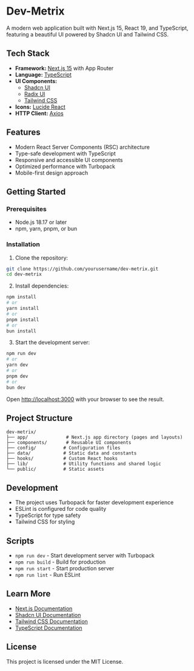 # Dev-Metrix

A modern web application built with Next.js 15, React 19, and TypeScript, featuring a beautiful UI powered by Shadcn UI and Tailwind CSS.

## Tech Stack

- **Framework:** [Next.js 15](https://nextjs.org) with App Router
- **Language:** [TypeScript](https://www.typescriptlang.org)
- **UI Components:**
  - [Shadcn UI](https://ui.shadcn.com)
  - [Radix UI](https://www.radix-ui.com)
  - [Tailwind CSS](https://tailwindcss.com)
- **Icons:** [Lucide React](https://lucide.dev)
- **HTTP Client:** [Axios](https://axios-http.com)

## Features

- Modern React Server Components (RSC) architecture
- Type-safe development with TypeScript
- Responsive and accessible UI components
- Optimized performance with Turbopack
- Mobile-first design approach

## Getting Started

### Prerequisites

- Node.js 18.17 or later
- npm, yarn, pnpm, or bun

### Installation

1. Clone the repository:

```bash
git clone https://github.com/yourusername/dev-metrix.git
cd dev-metrix
```

2. Install dependencies:

```bash
npm install
# or
yarn install
# or
pnpm install
# or
bun install
```

3. Start the development server:

```bash
npm run dev
# or
yarn dev
# or
pnpm dev
# or
bun dev
```

Open [http://localhost:3000](http://localhost:3000) with your browser to see the result.

## Project Structure

```
dev-metrix/
├── app/              # Next.js app directory (pages and layouts)
├── components/       # Reusable UI components
├── config/          # Configuration files
├── data/            # Static data and constants
├── hooks/           # Custom React hooks
├── lib/             # Utility functions and shared logic
└── public/          # Static assets
```

## Development

- The project uses Turbopack for faster development experience
- ESLint is configured for code quality
- TypeScript for type safety
- Tailwind CSS for styling

## Scripts

- `npm run dev` - Start development server with Turbopack
- `npm run build` - Build for production
- `npm run start` - Start production server
- `npm run lint` - Run ESLint

## Learn More

- [Next.js Documentation](https://nextjs.org/docs)
- [Shadcn UI Documentation](https://ui.shadcn.com)
- [Tailwind CSS Documentation](https://tailwindcss.com/docs)
- [TypeScript Documentation](https://www.typescriptlang.org/docs)

## License

This project is licensed under the MIT License.
